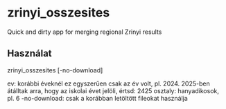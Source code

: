 # zrinyi_osszesites
Quick and dirty app for merging regional Zrinyi results

## Használat

zrinyi_osszesites <ev> <osztaly> [-no-download]

ev: korábbi éveknél ez egyszerűen csak az év volt, pl. 2024. 2025-ben átálltak arra, hogy az iskolai évet jelöli, értsd: 2425
osztaly: hanyadikosok, pl. 6
-no-download: csak a korábban letöltött fileokat használja


